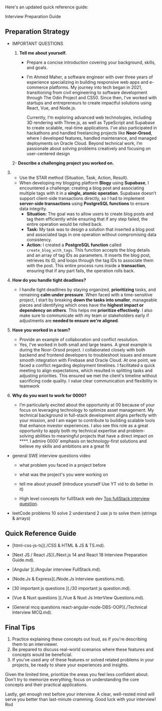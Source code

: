 Here's an updated quick reference guide:

 Interview Preparation Guide

## Preparation Strategy

- IMPORTANT QUESTIONS 
  
  1. **Tell me about yourself.**
     
     - Prepare a concise introduction covering your background, skills, and goals.
     
     - I’m Ahmed Maher, a software engineer with over three years of experience specializing in building responsive web apps and e-commerce platforms. My journey into tech began in 2021, transitioning from civil engineering to software development through The Odin Project and CS50. Since then, I’ve worked with startups and entrepreneurs to create impactful solutions using React, Vue, and Node.js.
       
       Currently, I’m exploring advanced web technologies, including 3D rendering with Three.js, as well as TypeScript and Supabase to create scalable, real-time applications. I’ve also participated in hackathons and handled freelancing projects like **Noor-Orsod**, where I developed features, handled maintenance, and managed deployments on Oracle Cloud. Beyond technical work, I’m passionate about solving problems creatively and focusing on user-centered design
  
  2- **Describe a challenging project you worked on.**
3. - Use the STAR method (Situation, Task, Action, Result).
   - When developing my blogging platform **Blogy** using **Supabase**, I encountered a challenge: creating a blog post and associating multiple tags with it in a **single, atomic operation**. Supabase doesn’t support client-side transactions directly, so I had to implement **server-side transactions** using **PostgreSQL functions** to ensure data integrity.
     - **Situation:** The goal was to allow users to create blog posts and tag them efficiently while ensuring that if any step failed, the entire operation would be rolled back.
     - **Task:** My task was to design a solution that inserted a blog post and associated tags in one operation without compromising data consistency.
     - **Action:** I created a **PostgreSQL function** called `create_blog_with_tags`. This function accepts the blog details and an array of tag IDs as parameters. It inserts the blog post, retrieves its ID, and loops through the tag IDs to associate them with the post. This entire process runs inside a **transaction**, ensuring that if any part fails, the operation rolls back.

4. **How do you handle tight deadlines?**
   
   - I handle tight deadlines by staying organized, **prioritizing** tasks, and remaining **calm under pressure**. When faced with a time-sensitive project, I start by breaking **down the tasks into smaller**, manageable pieces and identifying which ones have the **highest impact or dependency on others**. This helps me **prioritize effectively**. I also make sure to communicate with my team or stakeholders early if adjustments are **needed to ensure we're aligned**.

5. **Have you worked in a team?**
   
   - Provide an example of collaboration and conflict resolution.
   - Yes, I’ve worked in both small and large teams. A great example is during the Noor-Orsod project. I collaborated closely with both backend and frontend developers to troubleshoot issues and ensure smooth integration with Firebase and Oracle Cloud. At one point, we faced a conflict regarding deployment timelines. I facilitated a quick meeting to align expectations, which resulted in splitting tasks and adjusting priorities. This ensured we met the client's timeline without sacrificing code quality. I value clear communication and flexibility in teamwork

6. **Why do you want to work for 0000?**
   
   - I’m particularly excited about the opportunity at 00 because of your focus on leveraging technology to optimize asset management. My technical background in full-stack development aligns perfectly with your mission, and I am eager to contribute to building scalable tools that enhance investor experiences. I also see this role as a great opportunity to apply both my technical expertise and problem-solving abilities to meaningful projects that have a direct impact on ****. I admire 0000’ emphasis on technology-first solutions and believe my skills and ambitions are a great fit
- general SWE interview questions video 
  
  - what problem you faced in a project before 
  
  - what was the project's you were working on 
  
  - tell me about youself (introduce yourself Use YT vid to do better in it)
  
  - High level concepts for fullStack web dev  [Top fullStack interview question](https://www.interviewbit.com/full-stack-developer-interview-questions/).

- leetCode problems 10 solve 2 understand 2 use js to solve them (strings & arrays)

## Quick Reference Guide

- [html-css-js-ts](./CSS & HTML & JS & TS.md).

- [Next JS / React JS](./Next.js 14 and React 18 Interview Preparation Guide.md).

- [Angular ](./Angular interview FullStack.md).

- [Node.Js & Express](./Node.Js Interview questions.md).

- [30 important js questions ](./30 important js question.md).

- [Vue & Nuxt questions ](./Vue & Nuxt Js InterView Questions.md).

- [General mcq questions react-angular-node-DBS-OOP](./Technical Interview MCQ.md).

## Final Tips

1. Practice explaining these concepts out loud, as if you're describing them to an interviewer.
2. Be prepared to discuss real-world scenarios where these features and concepts would be beneficial.
3. If you've used any of these features or solved related problems in your projects, be ready to share your experiences and insights.

Given the limited time, prioritize the areas you feel less confident about. Don't try to memorize everything; focus on understanding the core concepts and their practical applications.

Lastly, get enough rest before your interview. A clear, well-rested mind will serve you better than last-minute cramming. Good luck with your interview! Rod

